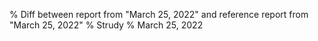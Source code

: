 % Diff between report from "March 25, 2022" and reference report from "March 25, 2022"
% Strudy
% March 25, 2022



